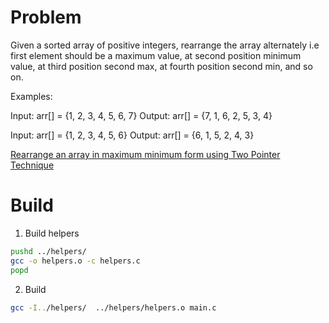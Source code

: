 # Problem

Given a sorted array of positive integers, rearrange the array alternately i.e first element should be a maximum value, at second position minimum value, at third position second max, at fourth position second min, and so on.

Examples:

Input: arr[] = {1, 2, 3, 4, 5, 6, 7}
Output: arr[] = {7, 1, 6, 2, 5, 3, 4}

Input: arr[] = {1, 2, 3, 4, 5, 6}
Output: arr[] = {6, 1, 5, 2, 4, 3}

[Rearrange an array in maximum minimum form using Two Pointer Technique](https://www.geeksforgeeks.org/rearrange-array-maximum-minimum-form/)

# Build 

1. Build helpers 
```sh
pushd ../helpers/
gcc -o helpers.o -c helpers.c
popd
```

2. Build
```sh
gcc -I../helpers/  ../helpers/helpers.o main.c
```
